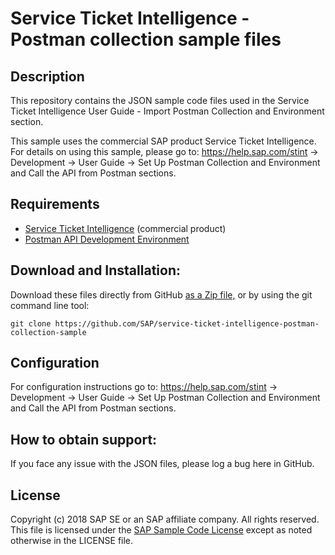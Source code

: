 # Service Ticket Intelligence - Postman collection sample files

## Description

This repository contains the JSON sample code files used in the Service Ticket Intelligence User Guide - Import Postman Collection and Environment section.  

This sample uses the commercial SAP product Service Ticket Intelligence. For details on using this sample, please go to: https://help.sap.com/stint -> Development -> User Guide -> Set Up Postman Collection and Environment and Call the API from Postman sections.

## Requirements

- [Service Ticket Intelligence](https://www.sap.com/products/service-ticket-intelligence.html) (commercial product)
- [Postman API Development Environment](https://www.getpostman.com/)

## Download and Installation:

Download these files directly from GitHub [as a Zip file,](https://github.com/SAP/service-ticket-intelligence-postman-collection-sample/archive/master.zip) or by using the git command line tool:

    git clone https://github.com/SAP/service-ticket-intelligence-postman-collection-sample
  

## Configuration

For configuration instructions go to: https://help.sap.com/stint -> Development -> User Guide -> Set Up Postman Collection and Environment and Call the API from Postman sections.

## How to obtain support:

If you face any issue with the JSON files, please log a bug here in GitHub.

## License

Copyright (c) 2018 SAP SE or an SAP affiliate company. All rights reserved.
This file is licensed under the [SAP Sample Code License](/LICENSE) except as noted otherwise in the LICENSE file.
